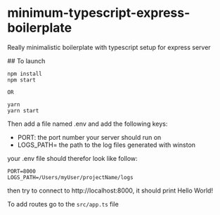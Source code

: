 # minimum-typescript-express-boilerplate

Really minimalistic boilerplate with typescript setup for express server

## To launch

```
npm install
npm start

OR

yarn
yarn start
```

Then add a file named .env and add the following keys:

- PORT: the port number your server should run on
- LOGS_PATH= the path to the log files generated with winston

your .env file should therefor look like follow:

```
PORT=8000
LOGS_PATH=/Users/myUser/projectName/logs
```

then try to connect to http://localhost:8000, it should print Hello World!

To add routes go to the `src/app.ts` file

